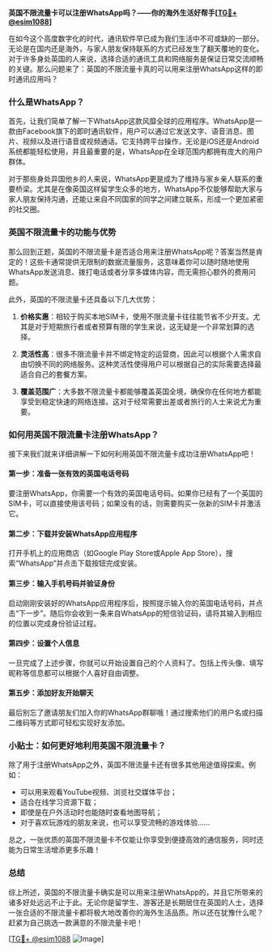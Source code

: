 **英国不限流量卡可以注册WhatsApp吗？——你的海外生活好帮手[[TG💪+ @esim1088](https://t.me/s/esim1088)]**

在如今这个高度数字化的时代，通讯软件早已成为我们生活中不可或缺的一部分。无论是在国内还是海外，与家人朋友保持联系的方式已经发生了翻天覆地的变化。对于许多身处英国的人来说，选择合适的通讯工具和网络服务是保证日常交流顺畅的关键。那么问题来了：英国的不限流量卡真的可以用来注册WhatsApp这样的即时通讯应用吗？

### 什么是WhatsApp？

首先，让我们简单了解一下WhatsApp这款风靡全球的应用程序。WhatsApp是一款由Facebook旗下的即时通讯软件，用户可以通过它发送文字、语音消息、图片、视频以及进行语音或视频通话。它支持跨平台操作，无论是iOS还是Android系统都能轻松使用，并且最重要的是，WhatsApp在全球范围内都拥有庞大的用户群体。

对于那些身处异国他乡的人来说，WhatsApp更是成为了维持与家乡亲人联系的重要桥梁。尤其是在像英国这样留学生众多的地方，WhatsApp不仅能够帮助大家与家人朋友保持沟通，还能让来自不同国家的同学之间建立联系，形成一个更加紧密的社交圈。

### 英国不限流量卡的功能与优势

那么回到正题，英国的不限流量卡是否适合用来注册WhatsApp呢？答案当然是肯定的！这些卡通常提供无限制的数据流量服务，这意味着你可以随时随地使用WhatsApp发送消息、拨打电话或者分享多媒体内容，而无需担心额外的费用问题。

此外，英国的不限流量卡还具备以下几大优势：

1. **价格实惠**：相较于购买本地SIM卡，使用不限流量卡往往能节省不少开支。尤其是对于短期旅行者或者预算有限的学生来说，这无疑是一个非常划算的选择。
   
2. **灵活性高**：很多不限流量卡并不绑定特定的运营商，因此可以根据个人需求自由切换不同的网络服务。这种灵活性使得用户可以根据自己的实际需要选择最适合自己的套餐方案。
   
3. **覆盖范围广**：大多数不限流量卡都能够覆盖英国全境，确保你在任何地方都能享受到稳定快速的网络连接。这对于经常需要出差或者旅行的人士来说尤为重要。

### 如何用英国不限流量卡注册WhatsApp？

接下来我们就来详细讲解一下如何利用英国不限流量卡成功注册WhatsApp吧！

#### 第一步：准备一张有效的英国电话号码
要注册WhatsApp，你需要一个有效的英国电话号码。如果你已经有了一个英国的SIM卡，可以直接使用该号码；如果没有的话，则需要购买一张新的SIM卡并激活它。

#### 第二步：下载并安装WhatsApp应用程序
打开手机上的应用商店（如Google Play Store或Apple App Store），搜索“WhatsApp”并点击下载按钮完成安装。

#### 第三步：输入手机号码并验证身份
启动刚刚安装好的WhatsApp应用程序后，按照提示输入你的英国电话号码，并点击“下一步”。随后你会收到一条来自WhatsApp的短信验证码，请将其输入到相应的位置以完成身份验证过程。

#### 第四步：设置个人信息
一旦完成了上述步骤，你就可以开始设置自己的个人资料了。包括上传头像、填写昵称等信息都可以根据个人喜好自由调整。

#### 第五步：添加好友开始聊天
最后别忘了邀请朋友们加入你的WhatsApp群聊哦！通过搜索他们的用户名或扫描二维码等方式即可轻松实现好友添加。

### 小贴士：如何更好地利用英国不限流量卡？
除了用于注册WhatsApp之外，英国不限流量卡还有很多其他用途值得探索。例如：
- 可以用来观看YouTube视频、浏览社交媒体平台；
- 适合在线学习资源下载；
- 即使是在户外活动时也能随时查看地图导航；
- 对于喜欢玩游戏的朋友来说，也可以享受流畅的游戏体验……

总之，一张优质的英国不限流量卡不仅能让你享受到便捷高效的通信服务，同时还能为日常生活增添更多乐趣！

### 总结

综上所述，英国的不限流量卡确实是可以用来注册WhatsApp的，并且它所带来的诸多好处远远不止于此。无论你是留学生、游客还是长期居住在英国的人士，选择一张合适的不限流量卡都将极大地改善你的海外生活品质。所以还在犹豫什么呢？赶紧为自己挑选一款满意的不限流量卡吧！

[[TG💪+ @esim1088](https://t.me/s/esim1088) ![Image](https://i.postimg.cc/4NQfJmqS/Snipaste-2025-05-13-00-14-12.png)]